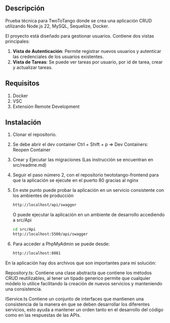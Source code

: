 ## Descripción
Prueba técnica para TwoToTango donde se crea una aplicación CRUD utilizando Node.js 22, MySQL, Sequelize, Docker. 

El proyecto está diseñado para gestionar usuarios. Contiene dos vistas principales:
1. **Vista de Autenticación**: Permite registrar nuevos usuarios y autenticar las credenciales de los usuarios existentes.
2. **Vista de Tareas**: Se puede ver tareas por usuario, por id de tarea, crear y actualizar tareas.


## Requisitos

1. Docker
2. VSC
3. Extensión Remote Development

## Instalación

1. Clonar el repositorio.
2. Se debe abrir el dev container Ctrl + Shift + p => Dev Containers: Reopen Container
3. Crear y Ejecutar las migraciones (Las instrucción se encuentran en src/readme.md)
4. Seguir el paso número 2, con el repositorio twototango-frontend para que la aplicación se ejecute en el puerto 80 gracias al nginx
4. En este punto puede probar la aplicación en un servicio consistente con los ambientes de producción
    
    ```bash
    http://localhost/api/swagger
    ```
   
   O puede ejecutar la aplicación en un ambiente de desarrollo accediendo a src/Api

    ```bash
    cd src/Api
    http://localhost:5500/api/swagger
    ```

5. Para acceder a PhpMyAdmin se puede desde:

    ```bash
    http://localhost:8081
    ```


En la aplicación hay dos archivos que son importantes para mi solución:

Repository.ts: Contiene una clase abstracta que contiene los métodos CRUD reutilizables, al tener un tipado generico permite que cualquier módelo lo utilice facilitando la creación de nuevos servicios y manteniendo una consistencia.

IService.ts Contiene un conjunto de interfaces que mantienen una consistencia de la manera en que se deben desarrollar los diferentes servicios, esto ayuda a mantener un orden tanto en el desarrollo del código como en las respuestas de las APIs.
